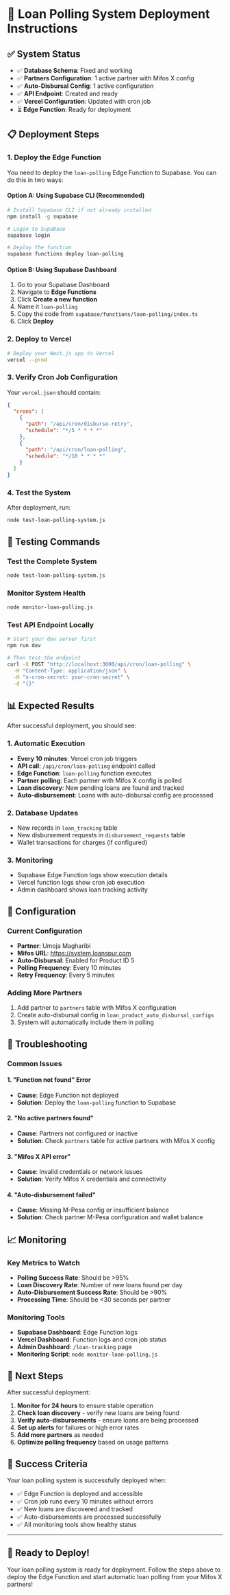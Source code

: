 # 🚀 Loan Polling System Deployment Instructions

## ✅ System Status
- ✅ **Database Schema**: Fixed and working
- ✅ **Partners Configuration**: 1 active partner with Mifos X config
- ✅ **Auto-Disbursal Config**: 1 active configuration
- ✅ **API Endpoint**: Created and ready
- ✅ **Vercel Configuration**: Updated with cron job
- ⏳ **Edge Function**: Ready for deployment

## 📋 Deployment Steps

### 1. Deploy the Edge Function

You need to deploy the `loan-polling` Edge Function to Supabase. You can do this in two ways:

#### Option A: Using Supabase CLI (Recommended)
```bash
# Install Supabase CLI if not already installed
npm install -g supabase

# Login to Supabase
supabase login

# Deploy the function
supabase functions deploy loan-polling
```

#### Option B: Using Supabase Dashboard
1. Go to your Supabase Dashboard
2. Navigate to **Edge Functions**
3. Click **Create a new function**
4. Name it `loan-polling`
5. Copy the code from `supabase/functions/loan-polling/index.ts`
6. Click **Deploy**

### 2. Deploy to Vercel

```bash
# Deploy your Next.js app to Vercel
vercel --prod
```

### 3. Verify Cron Job Configuration

Your `vercel.json` should contain:
```json
{
  "crons": [
    {
      "path": "/api/cron/disburse-retry",
      "schedule": "*/5 * * * *"
    },
    {
      "path": "/api/cron/loan-polling",
      "schedule": "*/10 * * * *"
    }
  ]
}
```

### 4. Test the System

After deployment, run:
```bash
node test-loan-polling-system.js
```

## 🧪 Testing Commands

### Test the Complete System
```bash
node test-loan-polling-system.js
```

### Monitor System Health
```bash
node monitor-loan-polling.js
```

### Test API Endpoint Locally
```bash
# Start your dev server first
npm run dev

# Then test the endpoint
curl -X POST "http://localhost:3000/api/cron/loan-polling" \
  -H "Content-Type: application/json" \
  -H "x-cron-secret: your-cron-secret" \
  -d "{}"
```

## 📊 Expected Results

After successful deployment, you should see:

### 1. Automatic Execution
- **Every 10 minutes**: Vercel cron job triggers
- **API call**: `/api/cron/loan-polling` endpoint called
- **Edge Function**: `loan-polling` function executes
- **Partner polling**: Each partner with Mifos X config is polled
- **Loan discovery**: New pending loans are found and tracked
- **Auto-disbursement**: Loans with auto-disbursal config are processed

### 2. Database Updates
- New records in `loan_tracking` table
- New disbursement requests in `disbursement_requests` table
- Wallet transactions for charges (if configured)

### 3. Monitoring
- Supabase Edge Function logs show execution details
- Vercel function logs show cron job execution
- Admin dashboard shows loan tracking activity

## 🔧 Configuration

### Current Configuration
- **Partner**: Umoja Magharibi
- **Mifos URL**: https://system.loanspur.com
- **Auto-Disbursal**: Enabled for Product ID 5
- **Polling Frequency**: Every 10 minutes
- **Retry Frequency**: Every 5 minutes

### Adding More Partners
1. Add partner to `partners` table with Mifos X configuration
2. Create auto-disbursal config in `loan_product_auto_disbursal_configs`
3. System will automatically include them in polling

## 🚨 Troubleshooting

### Common Issues

#### 1. "Function not found" Error
- **Cause**: Edge Function not deployed
- **Solution**: Deploy the `loan-polling` function to Supabase

#### 2. "No active partners found"
- **Cause**: Partners not configured or inactive
- **Solution**: Check `partners` table for active partners with Mifos X config

#### 3. "Mifos X API error"
- **Cause**: Invalid credentials or network issues
- **Solution**: Verify Mifos X credentials and connectivity

#### 4. "Auto-disbursement failed"
- **Cause**: Missing M-Pesa config or insufficient balance
- **Solution**: Check partner M-Pesa configuration and wallet balance

## 📈 Monitoring

### Key Metrics to Watch
- **Polling Success Rate**: Should be >95%
- **Loan Discovery Rate**: Number of new loans found per day
- **Auto-Disbursement Success Rate**: Should be >90%
- **Processing Time**: Should be <30 seconds per partner

### Monitoring Tools
- **Supabase Dashboard**: Edge Function logs
- **Vercel Dashboard**: Function logs and cron job status
- **Admin Dashboard**: `/loan-tracking` page
- **Monitoring Script**: `node monitor-loan-polling.js`

## 🎯 Next Steps

After successful deployment:

1. **Monitor for 24 hours** to ensure stable operation
2. **Check loan discovery** - verify new loans are being found
3. **Verify auto-disbursements** - ensure loans are being processed
4. **Set up alerts** for failures or high error rates
5. **Add more partners** as needed
6. **Optimize polling frequency** based on usage patterns

## 🎉 Success Criteria

Your loan polling system is successfully deployed when:
- ✅ Edge Function is deployed and accessible
- ✅ Cron job runs every 10 minutes without errors
- ✅ New loans are discovered and tracked
- ✅ Auto-disbursements are processed successfully
- ✅ All monitoring tools show healthy status

---

## 🚀 Ready to Deploy!

Your loan polling system is ready for deployment. Follow the steps above to deploy the Edge Function and start automatic loan polling from your Mifos X partners!



